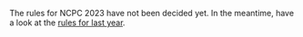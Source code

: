 The rules for NCPC 2023 have not been decided yet. In the meantime, have a look at the [rules for last year](/ncpc2022/#rules).